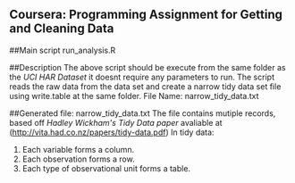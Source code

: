 Coursera: Programming Assignment for **Getting and Cleaning Data**
-------------------------------------------------------------------

##Main script
run_analysis.R

##Description
The above script should be execute from the same folder as the *UCI HAR Dataset* it doesnt require any parameters to run.
The script reads the raw data from the data set and create a narrow tidy data set file using write.table at the same folder.
File Name: narrow_tidy_data.txt

##Generated file: narrow_tidy_data.txt
The file contains mutiple records, based off *Hadley Wickham's Tidy Data paper* avaliable at (http://vita.had.co.nz/papers/tidy-data.pdf) 
In tidy data:
1. Each variable forms a column.
2. Each observation forms a row.
3. Each type of observational unit forms a table.

